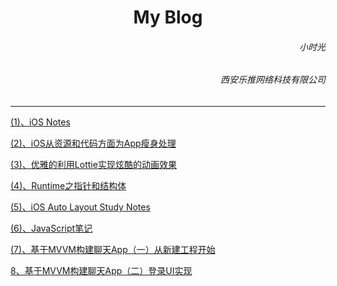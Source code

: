 
<h1><center>My Blog</center></h1>

<h6 align='right'>小时光</h6>
<h6  align='right'>西安乐推网络科技有限公司</h6> 


---

[(1)、iOS Notes](https://dengfeng520.github.io/xiaoshiguangBlog/iOSNotes.html)

[(2)、iOS从资源和代码方面为App瘦身处理](https://dengfeng520.github.io/xiaoshiguangBlog/iOS%E4%BB%8E%E8%B5%84%E6%BA%90%E5%92%8C%E4%BB%A3%E7%A0%81%E6%96%B9%E9%9D%A2%E4%B8%BAApp%E7%98%A6%E8%BA%AB%E5%A4%84%E7%90%86.html)

[(3)、优雅的利用Lottie实现炫酷的动画效果](https://dengfeng520.github.io/xiaoshiguangBlog/%E4%BC%98%E9%9B%85%E7%9A%84%E5%88%A9%E7%94%A8Lottie%E5%AE%9E%E7%8E%B0%E7%82%AB%E9%85%B7%E7%9A%84%E5%8A%A8%E7%94%BB%E6%95%88%E6%9E%9C.html)

[(4)、Runtime之指针和结构体](https://dengfeng520.github.io/xiaoshiguangBlog/Runtime/Runtime之指针和结构体.html)

[(5)、iOS Auto Layout Study Notes](https://dengfeng520.github.io/xiaoshiguangBlog/AutoLayout/iOSAutolayoutNotes.html)

[(6)、JavaScript笔记](https://dengfeng520.github.io/xiaoshiguangBlog/VueNotes/JavaScript笔记.html)

[(7)、基于MVVM构建聊天App（一）从新建工程开始](https://dengfeng520.github.io/xiaoshiguangBlog/RPChat/%E5%9F%BA%E4%BA%8EMVVM%E6%9E%84%E5%BB%BA%E8%81%8A%E5%A4%A9App(%E4%B8%80)%E4%BB%8E....html)

[8、基于MVVM构建聊天App（二）登录UI实现](https://dengfeng520.github.io/xiaoshiguangBlog/RPChat/%E7%99%BB%E5%BD%95%E7%95%8C%E9%9D%A2UI%E5%AE%9E%E7%8E%B0.html)
